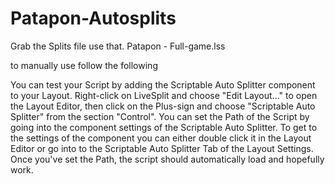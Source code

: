 # Patapon-Autosplits

Grab the Splits file use that. Patapon - Full-game.lss

to manually use follow the following

You can test your Script by adding the Scriptable Auto Splitter component to your Layout. Right-click on LiveSplit and choose "Edit Layout..." to open the Layout Editor, then click on the Plus-sign and choose "Scriptable Auto Splitter" from the section "Control". You can set the Path of the Script by going into the component settings of the Scriptable Auto Splitter. To get to the settings of the component you can either double click it in the Layout Editor or go into to the Scriptable Auto Splitter Tab of the Layout Settings. Once you've set the Path, the script should automatically load and hopefully work.
